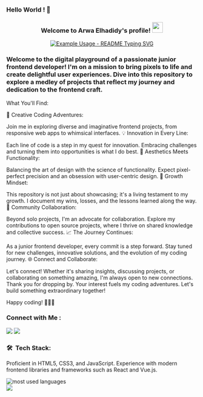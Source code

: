 ### Hello World ! 👋

<h3 align="center">
  Welcome to Arwa Elhadidy's profile!
  <img src="https://media.giphy.com/media/hvRJCLFzcasrR4ia7z/giphy.gif" width="28">
</h3>

<!-- Typing SVG by DenverCoder1 - https://github.com/DenverCoder1/readme-typing-svg -->
<p align="center">
  <a href="https://github.com/DenverCoder1/readme-typing-svg"><img src="https://readme-typing-svg.herokuapp.com/?lines=Abracadabra!;Welcome+to+my+code+cave!;Enter+at+your+own+risk.;Beware+of+stray+semicolons+and+ninja+bug.;They're+harmless,+mostly!&font=Fira%20Code&center=true&width=380&height=50&duration=4000&pause=1000" alt="Example Usage - README Typing SVG"></a>
</p> 


### Welcome to the digital playground of a passionate junior frontend developer! I'm on a mission to bring pixels to life and create delightful user experiences. Dive into this repository to explore a medley of projects that reflect my journey and dedication to the frontend craft.

What You'll Find:

🚀 Creative Coding Adventures:

Join me in exploring diverse and imaginative frontend projects, from responsive web apps to whimsical interfaces.
💡 Innovation in Every Line:

Each line of code is a step in my quest for innovation. Embracing challenges and turning them into opportunities is what I do best.
🎨 Aesthetics Meets Functionality:

Balancing the art of design with the science of functionality. Expect pixel-perfect precision and an obsession with user-centric design.
🌱 Growth Mindset:

This repository is not just about showcasing; it's a living testament to my growth. I document my wins, losses, and the lessons learned along the way.
🤝 Community Collaboration:

Beyond solo projects, I'm an advocate for collaboration. Explore my contributions to open source projects, where I thrive on shared knowledge and collective success.
📈 The Journey Continues:

As a junior frontend developer, every commit is a step forward. Stay tuned for new challenges, innovative solutions, and the evolution of my coding journey.
🌐 Connect and Collaborate:

Let's connect! Whether it's sharing insights, discussing projects, or collaborating on something amazing, I'm always open to new connections.
Thank you for dropping by. Your interest fuels my coding adventures. Let's build something extraordinary together!

Happy coding! 👩‍💻🎉

### Connect with Me :

<a href="https://linkedin.com/in/yousefdergham" target="_blank"><img src="https://img.shields.io/badge/-Yousef%20Dergham-0077B5?style=for-the-badge&logo=Linkedin&logoColor=white"/></a>
<a href="https://t.me/YousefMohamed01" target="_blank"><img src="https://img.shields.io/badge/-Yousef%20Dergham-0077B5?style=for-the-badge&logo=Telegram&logoColor=white"/></a>
### 🛠 &nbsp;Tech Stack:

Proficient in HTML5, CSS3, and JavaScript.
Experience with modern frontend libraries and frameworks such as React and Vue.js.



<img align="left" src="https://github-readme-stats.vercel.app/api/top-langs?username=yousefdergham&show_icons=true&locale=en&layout=compact&theme=radical" alt="most used languages" />
<br>
<a href="https://komarev.com/ghpvc/?username=yousefdergham&style=for-the-badge">
    <img src="https://komarev.com/ghpvc/?username=yousefdergham&style=for-the-badge">
</a>
